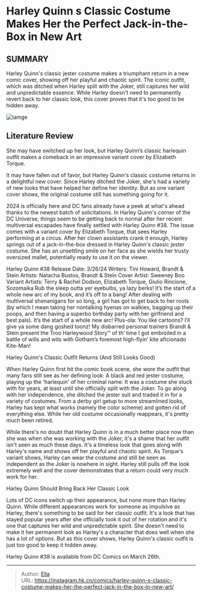 # Harley Quinn s Classic Costume Makes Her the Perfect Jack-in-the-Box in New Art


## SUMMARY 



  Harley Quinn&#39;s classic jester costume makes a triumphant return in a new comic cover, showing off her playful and chaotic spirit.   The iconic outfit, which was ditched when Harley split with the Joker, still captures her wild and unpredictable essence.   While Harley doesn&#39;t need to permanently revert back to her classic look, this cover proves that it&#39;s too good to be hidden away.  

![iamge](https://static1.srcdn.com/wordpress/wp-content/uploads/2024/01/harley-quinn-jester-outfit-torque-dc.jpg)

## Literature Review

She may have switched up her look, but Harley Quinn’s classic harlequin outfit makes a comeback in an impressive variant cover by Elizabeth Torque.




It may have fallen out of favor, but Harley Quinn&#39;s classic costume returns in a delightful new cover. Since Harley ditched the Joker, she&#39;s had a variety of new looks that have helped her define her identity. But as one variant cover shows, the original costume still has something going for it.




2024 is officially here and DC fans already have a peek at what&#39;s ahead thanks to the newest batch of solicitations. In Harley Quinn&#39;s corner of the DC Universe, things seem to be getting back to normal after her recent multiversal escapades have finally settled with Harley Quinn #38. The issue comes with a variant cover by Elizabeth Torque, that sees Harley performing at a circus. After her clown assistants crank it enough, Harley springs out of a jack-in-the-box dressed in Harley Quinn&#39;s classic jester costume. She has an unsettling smile on her face as she wields her trusty oversized mallet, potentially ready to use it on the viewer.



          



  Harley Quinn #38   Release Date: 3/26/24   Writers: Tini Howard, Brandt &amp; Stein   Artists: Natacha Bustos, Brandt &amp; Stein   Cover Artist: Sweeney Boo   Variant Artists: Terry &amp; Rachel Dodson, Elizabeth Torque, Giulio Rincione, Sozomaika   Rub the sleep outta yer eyebulbs, ya lazy berks! It’s the start of a whole new arc of my book, and it’s off to a bang! After dealing with multiversal shenanigans for so long, a girl has got to get back to her roots (by which I mean taking her nontalking hyenas on walkies, bagging up their poops, and then having a superbo birthday party with her girlfriend and best pals). It’s the start of a whole new arc! Plus-ola: You like cartoons? I’ll give ya some dang goshed toonz! My disbarred personal trainers Brandt &amp; Stein present the Troo Harleywood Story™ of th’ time I got embroiled in a battle of wills and wits with Gotham’s foremost high-flyin’ kite aficionado Kite-Man!  





 Harley Quinn&#39;s Classic Outfit Returns (And Still Looks Good) 
          

When Harley Quinn first hit the comic book scene, she wore the outfit that many fans still see as her defining look: A black and red jester costume, playing up the &#39;harlequin&#39; of her criminal name. It was a costume she stuck with for years, at least until she officially split with the Joker. To go along with her independence, she ditched the jester suit and traded it in for a variety of costumes. From a derby girl getup to more streamlined looks, Harley has kept what works (namely the color scheme) and gotten rid of everything else. While her old costume occasionally reappears, it&#39;s pretty much been retired.

While there&#39;s no doubt that Harley Quinn is in a much better place now than she was when she was working with the Joker, it&#39;s a shame that her outfit isn&#39;t seen as much these days. It&#39;s a timeless look that goes along with Harley&#39;s name and shows off her playful and chaotic spirit. As Torque&#39;s variant shows, Harley can wear the costume and still be seen as independent as the Joker is nowhere in sight. Harley still pulls off the look extremely well and the cover demonstrates that a return could very much work for her.






 Harley Quinn Should Bring Back Her Classic Look 
          

Lots of DC icons switch up their appearance, but none more than Harley Quinn. While different appearances work for someone as impulsive as Harley, there&#39;s something to be said for her classic outfit. It&#39;s a look that has stayed popular years after she officially took it out of her rotation and it&#39;s one that captures her wild and unpredictable spirit. She doesn&#39;t need to make it her permanent look as Harley&#39;s a character that does well when she has a lot of options. But as this cover shows, Harley Quinn&#39;s classic outfit is just too good to keep it hidden away.

Harley Quinn #38 is available from DC Comics on March 26th.



---

> Author: [Ella](https://instagram.hk.cn/)  
> URL: https://instagram.hk.cn/comics/harley-quinn-s-classic-costume-makes-her-the-perfect-jack-in-the-box-in-new-art/  

